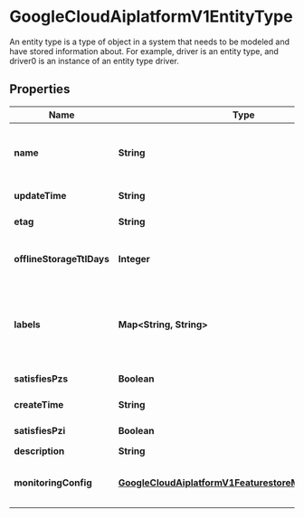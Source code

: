 

# GoogleCloudAiplatformV1EntityType

An entity type is a type of object in a system that needs to be modeled and have stored information about. For example, driver is an entity type, and driver0 is an instance of an entity type driver.

## Properties

| Name | Type | Description | Notes |
|------------ | ------------- | ------------- | -------------|
|**name** | **String** | Immutable. Name of the EntityType. Format: &#x60;projects/{project}/locations/{location}/featurestores/{featurestore}/entityTypes/{entity_type}&#x60; The last part entity_type is assigned by the client. The entity_type can be up to 64 characters long and can consist only of ASCII Latin letters A-Z and a-z and underscore(_), and ASCII digits 0-9 starting with a letter. The value will be unique given a featurestore. |  [optional] |
|**updateTime** | **String** | Output only. Timestamp when this EntityType was most recently updated. |  [optional] [readonly] |
|**etag** | **String** | Optional. Used to perform a consistent read-modify-write updates. If not set, a blind \&quot;overwrite\&quot; update happens. |  [optional] |
|**offlineStorageTtlDays** | **Integer** | Optional. Config for data retention policy in offline storage. TTL in days for feature values that will be stored in offline storage. The Feature Store offline storage periodically removes obsolete feature values older than &#x60;offline_storage_ttl_days&#x60; since the feature generation time. If unset (or explicitly set to 0), default to 4000 days TTL. |  [optional] |
|**labels** | **Map&lt;String, String&gt;** | Optional. The labels with user-defined metadata to organize your EntityTypes. Label keys and values can be no longer than 64 characters (Unicode codepoints), can only contain lowercase letters, numeric characters, underscores and dashes. International characters are allowed. See https://goo.gl/xmQnxf for more information on and examples of labels. No more than 64 user labels can be associated with one EntityType (System labels are excluded).\&quot; System reserved label keys are prefixed with \&quot;aiplatform.googleapis.com/\&quot; and are immutable. |  [optional] |
|**satisfiesPzs** | **Boolean** | Output only. Reserved for future use. |  [optional] [readonly] |
|**createTime** | **String** | Output only. Timestamp when this EntityType was created. |  [optional] [readonly] |
|**satisfiesPzi** | **Boolean** | Output only. Reserved for future use. |  [optional] [readonly] |
|**description** | **String** | Optional. Description of the EntityType. |  [optional] |
|**monitoringConfig** | [**GoogleCloudAiplatformV1FeaturestoreMonitoringConfig**](GoogleCloudAiplatformV1FeaturestoreMonitoringConfig.md) | Optional. The default monitoring configuration for all Features with value type (Feature.ValueType) BOOL, STRING, DOUBLE or INT64 under this EntityType. If this is populated with [FeaturestoreMonitoringConfig.monitoring_interval] specified, snapshot analysis monitoring is enabled. Otherwise, snapshot analysis monitoring is disabled. |  [optional] |



